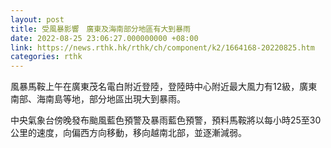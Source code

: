 ```yaml
---
layout: post
title: 受風暴影響　廣東及海南部分地區有大到暴雨
date: 2022-08-25 23:06:27.000000000 +08:00
link: https://news.rthk.hk/rthk/ch/component/k2/1664168-20220825.htm
categories: rthk
---
```


風暴馬鞍上午在廣東茂名電白附近登陸，登陸時中心附近最大風力有12級，廣東南部、海南島等地，部分地區出現大到暴雨。

中央氣象台傍晚發布颱風藍色預警及暴雨藍色預警，預料馬鞍將以每小時25至30公里的速度，向偏西方向移動，移向越南北部，並逐漸減弱。
